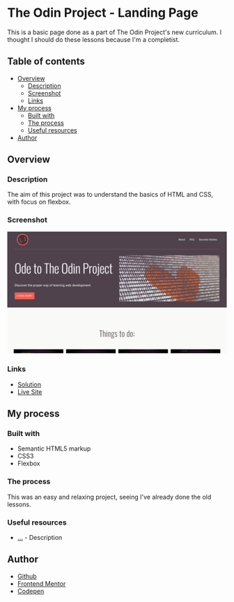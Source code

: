 # The Odin Project - Landing Page

This is a basic page done as a part of The Odin Project's new curriculum. I thought I should do these lessons because I'm a completist.

## Table of contents

- [Overview](#overview)
  - [Description](#description)
  - [Screenshot](#screenshot)
  - [Links](#links)
- [My process](#my-process)
  - [Built with](#built-with)
  - [The process](#the-process)
  - [Useful resources](#useful-resources)
- [Author](#author)

## Overview

### Description

The aim of this project was to understand the basics of HTML and CSS, with focus on flexbox.

### Screenshot

![](images/odin-landing-page.png)

### Links

- [Solution](https://github.com/je-jo/odin-landing-page)
- [Live Site](https://je-jo.github.io/odin-landing-page/)

## My process

### Built with

- Semantic HTML5 markup
- CSS3
- Flexbox

### The process

This was an easy and relaxing project, seeing I've already done the old lessons. 

### Useful resources

- [...](...) - Description

## Author

- [Github](https://github.com/je-jo)
- [Frontend Mentor](https://www.frontendmentor.io/profile/je-jo)
- [Codepen](https://codepen.io/je-jo)